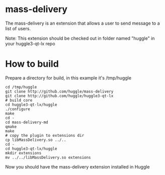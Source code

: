 mass-delivery
=============

The mass-delivery is an extension that allows a user to send message to a list of users.

Note: This extension should be checked out in folder named "huggle" in your huggle3-qt-lx repo

How to build
=============

Prepare a directory for build, in this example it's /tmp/huggle

```
cd /tmp/huggle
git clone http://github.com/huggle/mass-delivery
git clone http://github.com/huggle/huggle3-qt-lx
# build core
cd huggle3-qt-lx/huggle
./configure
make
cd -
cd mass-delivery-md
qmake
make
# copy the plugin to extensions dir
cp libMassDelivery.so ../..
cd -
cd huggle3-qt-lx/huggle
mkdir extensions
mv ../../libMassDelivery.so extensions
```

Now you should have the mass-delivery extension installed in Huggle
